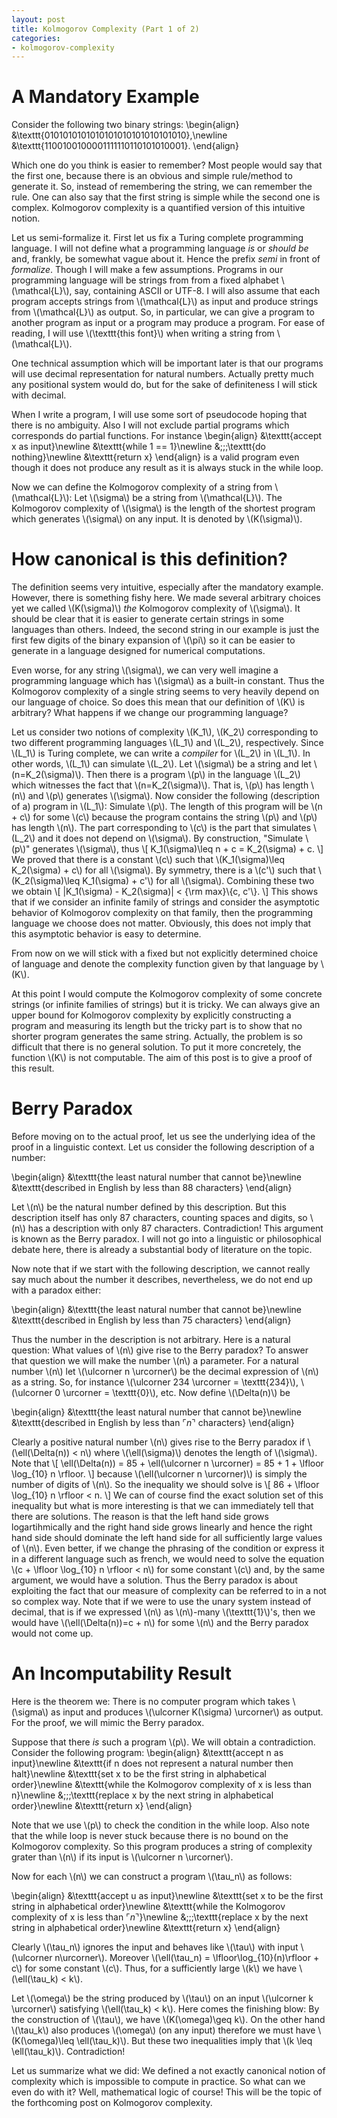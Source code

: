 ```yaml
---
layout: post
title: Kolmogorov Complexity (Part 1 of 2)
categories:
- kolmogorov-complexity
---
```


# A Mandatory Example

Consider the following two binary strings:
\begin{align}
&\texttt{0101010101010101010101010101010},\newline
&\texttt{1100100100001111110110101010001}.
\end{align}

Which one do you think is easier to remember? Most people would say that the first one, because
there is an obvious and simple rule/method to generate it. So, instead of remembering the string,
we can remember the rule. One can also say that the first string is simple while the second one is
complex. Kolmogorov complexity is a quantified version of this intuitive notion.

Let us semi-formalize it. First let us fix a Turing complete programming language. I will not define what a programming
language *is* or *should be* and, frankly, be somewhat vague about it. Hence the prefix *semi* in front of
*formalize*. Though I will make a few assumptions. Programs in our programming language will be strings
from from a fixed alphabet \\(\mathcal{L}\\), say, containing ASCII or UTF-8. I will also assume that each program
accepts strings from \\(\mathcal{L}\\) as input and produce strings from \\(\mathcal{L}\\) as output. So,
in particular, we can give a program to another program as input or a program may produce a program. For ease
of reading, I will use \\(\texttt{this font}\\) when writing a string from \\(\mathcal{L}\\).

One technical assumption which will be important later is that our programs will use decimal representation
for natural numbers. Actually pretty much any positional system would do, but for the sake of definiteness
I will stick with decimal.

When I write a program, I will use some sort of pseudocode hoping that there is no ambiguity. Also I will
not exclude partial programs which corresponds do partial functions. For instance
\begin{align}
&\texttt{accept x as input}\newline
&\texttt{while 1 == 1}\newline
&\;\;\;\texttt{do nothing}\newline
&\texttt{return x}
\end{align}
is a valid program even though it does not produce any result as it is always stuck in the while loop.

Now we can define the Kolmogorov complexity of a string from \\(\mathcal{L}\\): Let \\(\sigma\\) be a string
from \\(\mathcal{L}\\). The Kolmogorov complexity of \\(\sigma\\) is the length of the shortest program which
generates \\(\sigma\\) on any input. It is denoted by \\(K(\sigma)\\).

# How canonical is this definition?

The definition seems very intuitive, especially after the mandatory example. However, there is something fishy here.
We made several arbitrary choices yet we called \\(K(\sigma)\\) *the* Kolmogorov complexity of \\(\sigma\\). It should
be clear that it is easier to generate certain strings in some languages than others. Indeed, the second string in our
example is just the first few digits of the binary expansion of \\(\pi\\) so it can be easier to generate in a language
designed for numerical computations.

Even worse, for any string \\(\sigma\\), we can very well imagine a programming language which has \\(\sigma\\) as a built-in
constant. Thus the Kolmogorov complexity of a single string seems to very heavily depend on our language of choice. So
does this mean that our definition of \\(K\\) is arbitrary? What happens if we change our programming language?

Let us consider two notions of complexity \\(K_1\\), \\(K_2\\) corresponding
to two different programming languages \\(L_1\\) and \\(L_2\\), respectively. Since \\(L_1\\) is Turing complete, we can write a
*compiler* for \\(L_2\\) in \\(L_1\\). In other words, \\(L_1\\) can simulate \\(L_2\\). Let \\(\sigma\\) be a string and
let \\(n=K_2(\sigma)\\). Then there is a program \\(p\\) in the language \\(L_2\\) which witnesses the fact that \\(n=K_2(\sigma)\\).
That is, \\(p\\) has length \\(n\\) and \\(p\\) generates \\(\sigma\\). Now consider the following (description of a) program in \\(L_1\\):
Simulate \\(p\\). The length of this program will be \\(n + c\\) for some \\(c\\) because the program contains the string \\(p\\) and
\\(p\\) has length \\(n\\). The part corresponding to \\(c\\) is the part that simulates \\(L_2\\) and it does not depend on \\(\sigma\\).
By construction, "Simulate \\(p\\)" generates \\(\sigma\\), thus
\\[
  K_1(\sigma)\leq n + c = K_2(\sigma) + c.
\\]
We proved that there is a constant \\(c\\) such that \\(K_1(\sigma)\leq K_2(\sigma) + c\\) for all \\(\sigma\\). By symmetry,
there is a \\(c'\\) such that \\(K_2(\sigma)\leq K_1(\sigma) + c'\\) for all \\(\sigma\\). Combining these two we obtain
\\[
  |K_1(\sigma) - K_2(\sigma)| < {\rm max}\\{c, c'\\}.
\\]
This shows that if we consider an infinite family of strings and consider the asymptotic behavior of Kolmogorov complexity
on that family, then the programming language we choose does not matter. Obviously, this does not imply that this asymptotic
behavior is easy to determine.

From now on we will stick with a fixed but not explicitly determined choice of language and denote the complexity function
given by that language by \\(K\\).

At this point I would compute the Kolmogorov complexity of some concrete strings (or infinite families of strings) but it is tricky.
We can always give an upper bound for Kolmogorov complexity by explicitly constructing a program and measuring its length
but the tricky part is to show that no shorter program generates the same string. Actually, the problem is so difficult that
there is no general solution. To put it more concretely, the function  \\(K\\) is not computable. The aim of this post is to
give a proof of this result.

# Berry Paradox

Before moving on to the actual proof, let us see the underlying idea of the proof in a linguistic context. Let us consider the following
description of a number:

\begin{align}
&\texttt{the least natural number that cannot be}\newline
&\texttt{described in English by less than 88 characters}
\end{align}

Let \\(n\\) be the natural number defined by this description. But this description itself has only 87 characters, counting
spaces and digits, so \\(n\\) has a description with only 87 characters. Contradiction! This argument is known as the Berry
paradox. I will not go into a linguistic or philosophical debate here, there is already a substantial body of literature on the topic.

Now note that if we start with the following description, we cannot really say much about the number it describes,
nevertheless, we do not end up with a paradox either:

\begin{align}
&\texttt{the least natural number that cannot be}\newline
&\texttt{described in English by less than 75 characters}
\end{align}

Thus the number in the description is not arbitrary. Here is a natural question: What values of \\(n\\) give rise to the Berry paradox?
To answer that question we will make the number \\(n\\) a parameter. For a natural number \\(n\\) let \\(\ulcorner n \urcorner\\) be the
decimal expression of \\(n\\) as a string. So, for instance \\(\ulcorner 234 \urcorner = \texttt{234}\\), \\(\ulcorner 0 \urcorner = \texttt{0}\\),
etc. Now define \\(\Delta(n)\\) be

\begin{align}
&\texttt{the least natural number that cannot be}\newline
&\texttt{described in English by less than $\ulcorner n \urcorner$ characters}
\end{align}

Clearly a positive natural number \\(n\\) gives rise to the Berry paradox if \\(\ell(\Delta(n)) < n\\) where \\(\ell(\sigma)\\)
denotes the length of \\(\sigma\\). Note that
\\[
  \ell(\Delta(n)) = 85 + \ell(\ulcorner n \urcorner) = 85 + 1 + \lfloor \log_{10} n \rfloor.
\\]
because \\(\ell(\ulcorner n \urcorner)\\) is simply the number of digits of \\(n\\). So the inequality we should solve is
\\[
  86 + \lfloor \log_{10} n  \rfloor < n.
\\]
We can of course find the exact solution set of this inequality but what is more interesting is that we can immediately tell
that there are solutions. The reason is that the left hand side grows logartihmically and the right hand side grows linearly and hence
the right hand side should dominate the left hand side for all sufficiently large values of \\(n\\). Even better, if we change the
phrasing of the condition or express it in a different language such as  french, we would need to solve the equation \\(c + \lfloor \log_{10} n  \rfloor < n\\) for some constant \\(c\\) and, by the same argument, we would have a solution. Thus the Berry paradox is about exploiting the fact that our measure
of complexity can be referred to in a not so complex way. Note that if we were to use the unary system instead of decimal, that is if we expressed \\(n\\) as \\(n\\)-many \\(\texttt{1}\\)'s, then we would have \\(\ell(\Delta(n))=c + n\\) for some \\(n\\) and the Berry paradox would not come up.

# An Incomputability Result
Here is the theorem we: There is no computer program which takes \\(\sigma\\) as input and produces \\(\ulcorner K(\sigma) \urcorner\\)
as output. For the proof, we will mimic the Berry paradox.

Suppose that there *is* such a program \\(p\\). We will obtain a contradiction. Consider the following program:
\begin{align}
&\texttt{accept n as input}\newline
&\texttt{if n does not represent a natural number then halt}\newline
&\texttt{set x to be the first string in alphabetical order}\newline
&\texttt{while the Kolmogorov complexity of x is less than n}\newline
&\;\;\;\texttt{replace x by the next string in alphabetical order}\newline
&\texttt{return x}
\end{align}

Note that we use \\(p\\) to check the condition in the while loop. Also note that the while loop is never stuck because
there is no bound on the Kolmogorov complexity. So this program produces a string of complexity grater than \\(n\\) if its
input is \\(\ulcorner n \urcorner\\).

Now for each \\(n\\) we can construct a program \\(\tau_n\\) as follows:

\begin{align}
&\texttt{accept u as input}\newline
&\texttt{set x to be the first string in alphabetical order}\newline
&\texttt{while the Kolmogorov complexity of x is less than $\ulcorner n\urcorner$}\newline
&\;\;\;\texttt{replace x by the next string in alphabetical order}\newline
&\texttt{return x}
\end{align}

Clearly \\(\tau_n\\) ignores the input and behaves like \\(\tau\\) with input \\(\ulcorner n\urcorner\\). Moreover
\\(\ell(\tau_n) = \lfloor\log_{10}(n)\rfloor + c\\) for some constant \\(c\\). Thus, for a sufficiently large \\(k\\) we have \\(\ell(\tau_k) < k\\).

Let \\(\omega\\) be the string produced by \\(\\tau\\) on an input \\(\ulcorner k \urcorner\\) satisfying \\(\ell(\tau_k) < k\\). Here comes the finishing blow: By the construction of \\(\tau\\), we have \\(K(\omega)\geq k\\). On the other hand \\(\tau_k\\) also produces \\(\omega\\) (on any input) therefore we must have \\(K(\omega)\leq \ell(\tau_k)\\). But these two inequalities imply that \\(k \leq \ell(\tau_k)\\). Contradiction!

Let us summarize what we did: We defined a not exactly canonical notion of complexity which is impossible to compute in practice. So what can we even do with it? Well, mathematical logic of course! This will be the topic of the forthcoming post on Kolmogorov complexity.



